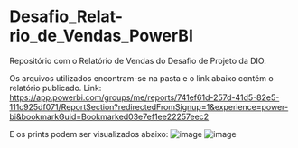# Desafio_Relat-rio_de_Vendas_PowerBI
Repositório com o Relatório de Vendas do Desafio de Projeto da DIO.

Os arquivos utilizados encontram-se na pasta e o link abaixo contém o relatório publicado.
Link: https://app.powerbi.com/groups/me/reports/741ef61d-257d-41d5-82e5-111c925df071/ReportSection?redirectedFromSignup=1&experience=power-bi&bookmarkGuid=Bookmarked03e7ef1ee22257eec2

E os prints podem ser visualizados abaixo:
![image](https://github.com/joynsena/Desafio_Relat-rio_de_Vendas_PowerBI/assets/142733449/6c266ae7-18c4-43c4-929e-ff2ef08018b1)
![image](https://github.com/joynsena/Desafio_Relat-rio_de_Vendas_PowerBI/assets/142733449/7a51e463-753e-4488-ba66-992ebc6428ae)


